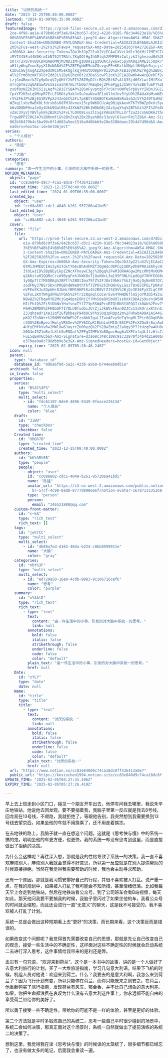 ```yaml
---
title: "讨厌的系统一"
date: "2023-12-25T08:40:00.000Z"
lastmod: "2024-01-09T06:35:00.000Z"
draft: false
featuredImage: "https://prod-files-secure.s3.us-west-2.amazonaws.com/d7dbc101-8\
  2ce-4f96-ae1a-879bd6c9f3a6/842bc657-d3c2-4220-9185-f8c344023a18/%E6%80%9D%E8%\
  80%83%E5%BF%AB%E4%B8%8E%E6%85%A2.jpeg?X-Amz-Algorithm=AWS4-HMAC-SHA256&X-Amz-\
  Content-Sha256=UNSIGNED-PAYLOAD&X-Amz-Credential=ASIAZI2LB4666LAJKI3I%2F20250\
  205%2Fus-west-2%2Fs3%2Faws4_request&X-Amz-Date=20250205T042726Z&X-Amz-Expires\
  =3600&X-Amz-Security-Token=IQoJb3JpZ2luX2VjECAaCXVzLXdlc3QtMiJIMEYCIQCSzeZL6g\
  zMYTX45Fa44K0KrmIbNT52YTRAfc7KqQQfHgIhAMlq%2FMP09iCwtjzkIfghezod0d%2BmId7e396\
  z0TxT2x07Kv8DCDkQABoMNjM3NDIzMTgzODA1IgzOUAcJyw6wc5pymX8q3AMEiC5Opk7YOi08NBQM\
  uH1tyWhgZvunSyyX10oNA8d%2F%2BTFgbWE9nbZQcvgsPFeKKitbXNptf6HUph9ajcjsI6XIJHB0f\
  kIDuCGGjmugA22XpedsNCsM5ekQglkqjHH1tUO8pH70iiO%2FXsB1oyWCMZrRgq%2BDx3WzVs%2FX\
  4l%2Frm6hzmkT9l8rZddJL%2ByK2hzV6t2U3DaSScwPl2oX%2FLA2Dwmk4w4cQDxbFf2whp19%2Fq\
  LzjCm4RmxfkZCp9pDcqV2yQHfY2kFI%2BZMyD2frBQ%2Bf6ZsAlQ3Sjd6SYLwt1MfFXu1osYmvXmd\
  mTrqbYe33qGA81wAVs5SzsashR7mL7tbGG77KEqOej2PkaPgg1JISRr4x%2B6fu6PT%2BYcRGzN86\
  zx0f0zNZZKIM15i1LAqf%2BiEYSQAP%2BSmFyvptq5Y7cSKrv0Wfe5YpByYYIkDnJSG1ZrQe7NXID\
  CpxYF2K5eLq9MvpR7EcLFGROty9xkJv9uJoaNzw3E1oU1lmJnv5fyU9%2B4UaXoMsmNEc0pA0M4lf\
  rV%2F6JP%2BjEG1RVPpXJ4JnG5C%2Fi7pXBtY4GGBQfKaNde8kRuSsG3cVYh249TGaMdfDRxkA3Hz\
  WZkqLlxbzMwBXRLfdrsb6s68TMJOvnex15cp9W6DCUz4q9BjqkAevKTKTYBWZp0xUs5ywBkzMj7dN\
  b6vGDQNFHvaJeUy4Ukb9Qat05s42XkWZ%2Bh1W9bO8jIAzSyqYhq%2BTkGi%2FI%2FeXWR%2FW0sK\
  vZaC3VyVjYBVlykm%2BZKz%2FvLTL0XO8LvxZlIxgsVAmiKYhLLXrf2uZzcsG6DKHJthqWsWRMLuS\
  TrgwBPPI2RGJ4J%2BRnmfiG%2BnZxq%2Bx2DyehB0z3JeVyl6lwvrFmjlZ8&X-Amz-Signature=0\
  062b58479b4c5ba99c0f1d603a5ee1516a940bbb5e28e3286daec2914d7d96d&X-Amz-SignedH\
  eaders=host&x-id=GetObject"
series:
  - "个人成长"
authors:
  - "陈猛"
tags:
  - "大脑"
categories:
  - "思考"
summary: "由一件生活中的小事，引发的对大脑中系统一的思考。"
NOTION_METADATA:
  object: "page"
  id: "cc83e840-d9c7-4ca1-8dc8-ff436413a8e7"
  created_time: "2023-12-25T08:40:00.000Z"
  last_edited_time: "2024-01-09T06:35:00.000Z"
  created_by:
    object: "user"
    id: "cc08a802-cdc1-4040-b261-957206a41bd5"
  last_edited_by:
    object: "user"
    id: "cc08a802-cdc1-4040-b261-957206a41bd5"
  cover:
    type: "file"
    file:
      url: "https://prod-files-secure.s3.us-west-2.amazonaws.com/d7dbc101-82ce-4f96-a\
        e1a-879bd6c9f3a6/842bc657-d3c2-4220-9185-f8c344023a18/%E6%80%9D%E8%80%8\
        3%E5%BF%AB%E4%B8%8E%E6%85%A2.jpeg?X-Amz-Algorithm=AWS4-HMAC-SHA256&X-Am\
        z-Content-Sha256=UNSIGNED-PAYLOAD&X-Amz-Credential=ASIAZI2LB466QOWFE57T\
        %2F20250205%2Fus-west-2%2Fs3%2Faws4_request&X-Amz-Date=20250205T042646Z\
        &X-Amz-Expires=3600&X-Amz-Security-Token=IQoJb3JpZ2luX2VjECAaCXVzLXdlc3\
        QtMiJHMEUCIHx3yA17dxtY66cBhA4hMZTI0gWdcd8PCq1UOKyOh8PRAiEAhycH1BmpG5%2B\
        ItOLw1ID%2BpBEyLkpZ2NcXFhoywC3gj%2Bgq%2FwMIORAAGgw2Mzc0MjMxODM4MDUiDCg3\
        q2A6sla0IQQMcCrcA9ByqFehJkWX8xTjQuKWcL3q195P3NLhLpdGgV70HfEG68qOPkAX82I\
        1y9Qp7tCfMSDRKg%2BPfl%2BOtImo79fZ%2FJ0at9bHz7hbZj9xQjOyNe8O7QYzPeU5eeXo\
        zodFNy37NSrSKxnPRGBndW9e0thfkfTZP6%2F2hGWvGyLGszTDx0J2PELfpN4u%2BpXr6lU\
        eVFEmfKJuSQpbHr8JbHcfBM1HHPtKz4%2B8VfZJSX9V%2BjQz3E36FyXZLqCfM3RRqy6sNm\
        %2FoLiKXTN4gdFNutFGA5%2FTr3z8qmqlCoCerSvm4YHHD6flmSjoYMJD54S3aIfHc%2FXE\
        N8wBZ%2FbqaRYB2McjGq40pxEORjIY7MnS0a9XSbOOlssbXXCDDA2s9ucnjW5NboKCEDGGO\
        HIiFh1Q%2Fi5tDbNvYHufsnxTYlZ73p5SW4PcvBTQtBN3YXEQGIik0Ab%2Fnv7YLnrpzHFY\
        F6H%2BMD0%2FK0bGF7I7DLU0fudbiJUrZjiJkWVxFExn0ZJCs1IsKUrzxKthn5ickPnJ9lH\
        Z3Jqhzadr1Xa32qf2GfBbbeyP94bDC9YhsS0q3pRQpz2m%2FHhwbA98A1Ai44G1dUoJ7ZdK\
        pKO2fZoDWrr%2BNMRYW9WP%2FzsNbhIgaLIZveAFvy9eTqYnpMLTPir0GOqUB0g%2FiDlIE\
        r3OG%2BvBpezfHwlyVR5Xev%2FY6ICpKfEbhLuhMIQr9ACF%2FnXZGo8r6ozAwEJtd1F5hT\
        4HfyEMfkVv6w2MWl8w6JayrrZU00yzQ%2F%2BwZmtyZJa8qy3P7JtUzqPa4UH8ohO6nmzgF\
        X0G4nI5Z1oRvfLXtkSoPDQaf%2FPgI2MFbYb88goiHog6aVXPCxfq4LJlz6ls7zzkeskDtY\
        FuL5qEHV6Cb&X-Amz-Signature=d3a68c348c108c91c32870f34b4d21e00bd03e534c9\
        e370ee0a0c798dbb0e3e3&X-Amz-SignedHeaders=host&x-id=GetObject"
      expiry_time: "2025-02-05T05:26:46.246Z"
  icon: null
  parent:
    type: "database_id"
    database_id: "8d6a6f9d-5a2c-433b-a560-b744eab9db1a"
  archived: false
  in_trash: false
  properties:
    series:
      id: "B%3C%3FS"
      type: "multi_select"
      multi_select:
        - id: "fdc61107-0de9-4896-9349-9feace22613d"
          name: "个人成长"
          color: "blue"
    draft:
      id: "JiWU"
      type: "checkbox"
      checkbox: false
    Created time:
      id: "UBQ%7B"
      type: "created_time"
      created_time: "2023-12-25T08:40:00.000Z"
    authors:
      id: "bK%3B%5B"
      type: "people"
      people:
        - object: "user"
          id: "cc08a802-cdc1-4040-b261-957206a41bd5"
          name: "陈猛"
          avatar_url: "https://s3-us-west-2.amazonaws.com/public.notion-static.com/775523\
            b7-57cf-4c98-8ad8-8777d898666f/notion-avatar-1678713535269.png"
          type: "person"
          person:
            email: "346521888@qq.com"
    custom-front-matter:
      id: "c~kA"
      type: "rich_text"
      rich_text: []
    tags:
      id: "jw%7CC"
      type: "multi_select"
      multi_select:
        - id: "4b08a7ed-d163-40da-b224-c8bb8599911e"
          name: "大脑"
          color: "gray"
    categories:
      id: "nbY%3F"
      type: "multi_select"
      multi_select:
        - id: "ed729a50-16e0-4cdb-9083-9c106716cef6"
          name: "思考"
          color: "purple"
    summary:
      id: "x%3AlD"
      type: "rich_text"
      rich_text:
        - type: "text"
          text:
            content: "由一件生活中的小事，引发的对大脑中系统一的思考。"
            link: null
          annotations:
            bold: false
            italic: false
            strikethrough: false
            underline: false
            code: false
            color: "default"
          plain_text: "由一件生活中的小事，引发的对大脑中系统一的思考。"
          href: null
    Date:
      id: "zYLY"
      type: "date"
      date: null
    Name:
      id: "title"
      type: "title"
      title:
        - type: "text"
          text:
            content: "讨厌的系统一"
            link: null
          annotations:
            bold: false
            italic: false
            strikethrough: false
            underline: false
            code: false
            color: "default"
          plain_text: "讨厌的系统一"
          href: null
  url: "https://www.notion.so/cc83e840d9c74ca18dc8ff436413a8e7"
  public_url: "https://kevinchen1994.notion.site/cc83e840d9c74ca18dc8ff436413a8e7"
UPDATE_TIME: "2025-02-05T04:27:31.196Z"
EXPIRY_TIME: "2025-02-05T05:27:26.418Z"

---
```

<link rel="stylesheet" href="https://cdn.jsdelivr.net/npm/katex@0.16.2/dist/katex.min.css" integrity="sha384-bYdxxUwYipFNohQlHt0bjN/LCpueqWz13HufFEV1SUatKs1cm4L6fFgCi1jT643X" crossorigin="anonymous">


早上去上班走到小区门口，碰见一个朋友开车出去，他停车问我去哪里，我说朱辛庄地铁站，他说他去回龙观，要不要捎着我，我脑子里第一反应就是我去8号线，回龙观在13号线，不顺路，我就拒绝了。等跟他告别，我突然想到我需要换到13号线去望京西，如果坐他的车就不用换乘了，还不用走着挨冻。


在去地铁的路上，我脑子就一直在想这个问题，这就是《思考快与慢》中的系统一搞的鬼，明明坐他的车更方便，也更快，我的系统一却没有思考到这里，而是直接做出了拒绝的决策。


为什么会这样呢？再往深入想，那就是我的性格导致了系统一的决策。我一直不喜欢麻烦别人，麻烦别人我就会觉得不好意思，所以第一反应就是在别人提供帮助的时候直接拒绝。当然在我觉得我需要帮助的时候，我也会主动寻求帮助。


还有一个原因，那就是我习惯安排好自己的行程，并很不喜欢被人打乱。说严重一点，在我的规划中，如果被人打乱了我可能会不知所措，甚至情绪低落。比如我每天早上会走到地铁站，然后在地铁站看公众号，到了公司班车会看B站视频，每天如此。那天他问我要不要捎我的时候，我脑子里闪过了如果坐他的车，我看公众号的时间就会缩短，而且还会进行一直“无意义”的聊天，这是我不可接受的，我不喜欢被人打乱了计划。


系统一总是会做出这种短期看上去“更好”的决策，而长期来看，这个决策反而是错误的。


如果改变这个问题呢？我觉得首先需要改变自己的思想，那就是先让自己改变自己的观念，接受一些生活中的不确定性，这样面对这些不确定性的时候就会启动系统二去进行深入思考，这件事情给我带来的是利还是弊。


孟岩有一句咒语，“欢迎来到荷兰”。这个是一本书中的故事，讲的是一个人做好了去意大利旅行的计划，买了一大堆旅游指南，学习几句意大利语，结果下飞机的时候，机组人员对他说：欢迎来到荷兰。什么？我要去的是意大利啊，我怎么来到荷兰了？因为飞行计划有变，所以只能停在荷兰，而你只能既来之则安之。在荷兰，他重新购买了旅行指南，发现荷兰有风车、郁金香，并不比自己想象的意大利差。如果，你把生命都浪费在哀叹为什么没有去意大利这件事上，你永远都不能自由的享受荷兰带给你的美好了。


所以勇于接受一些不确定性，带给你的可能不是一样的体验，甚至是更好的体验。


第二个方法就是平时多锻炼自己的系统二，思考一些自己平时很少碰到的场景中，系统二会如何决策，那真正面对这个场景时，系统一自然就做出了提前演练的系统二的决策了。


想到这里，我觉得我在读《思考快与慢》的时候读的太笼统了，很多细节都已经忘了，也没有做太多的笔记，后面我会重读一遍。


